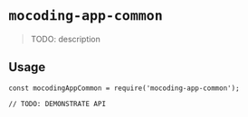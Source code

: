 # `mocoding-app-common`

> TODO: description

## Usage

```
const mocodingAppCommon = require('mocoding-app-common');

// TODO: DEMONSTRATE API
```
